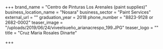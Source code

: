 +++
brand_name = "Centro de Pinturas Los Arenales (paint supplies)"
business_location_name = "Nosara"
business_sector = "Paint Services"
external_url = ""
graduation_year = 2018
phone_number = "8823-9128 or 2682-0002"
teaser_image = "/uploads/2019/06/24/viveelsueño_arianacrespo_199.JPG"
teaser_logo = ""
title = "Cruz Maria Rosales Dinarte"

+++
